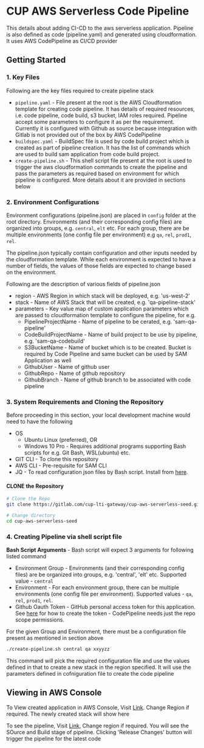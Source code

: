 # CUP AWS Serverless Code Pipeline 
This details about adding CI-CD to the aws serverless application. Pipeline is also defined as code (pipeline.yaml) and generated using cloudformation. It uses AWS CodePipeline as CI/CD provider

## Getting Started

### 1. Key Files
Following are the key files required to create pipeline stack
 * `pipeline.yaml` - File present at the root is the AWS Cloudformation template for creating code pipeline. It has details of required resources, i.e. code pipeline, code build, s3 bucket, IAM roles required. Pipeline accept some parameters to configure it as per the requirement. Currently it is configured with Github as source because integration with Gitlab is not provided out of the box by AWS CodePipeline
 * `buildspec.yaml` - BuildSpec file is used by code build project which is created as part of pipeline creation. It has the list of commands which are used to build sam application from code build project. 
 * `create-pipeline.sh` - This shell script file present at the root is used to trigger the aws cloudformation commands to create the pipeline and pass the parameters as required based on environment for which pipeline is configured. More details about it are provided in sections below

### 2. Environment Configurations

Environment configurations (pipeline.json) are placed in `config` folder at the root directory. Environments (and their corresponding config files) are organized into groups, e.g. `central`, `elt` etc. 
For each group, there are be multiple environments (one config file per environment) e.g `qa`, `rel`, `prod1`, `rel`. 

The pipeline.json typically contain configuration and other inputs needed by the cloudformation template. While each environment is expected to have a number of fields, the values of those fields are expected to change based on the environment.

Following are the description of various fields of pipeline.json
* region - AWS Region in which stack will be deployed, e.g. 'us-west-2'
* stack - Name of AWS Stack that will be created, e.g. 'qa-pipeline-stack'
* parameters - Key value map of custom application parameters which are passed to cloudformation template to configure the pipeline, for e.g.
   * PipelineProjectName - Name of pipeline to be cerated, e.g. 'sam-qa-pipeline'
   * CodeBuildProjectName - Name of build project to be use by pipeline, e.g. 'sam-qa-codebuild'
   * S3BucketName - Name of bucket which is to be created. Bucket is required by Code Pipeline and same bucket can be used by SAM Application as well 
   * GithubUser - Name of github user
   * GithubRepo - Name of github repository
   * GithubBranch - Name of github branch to be associated with code pipeline

### 3. System Requirements and Cloning the Repository

Before proceeding in this section, your local development machine would need to have the following 

- OS
    - Ubuntu Linux (preferred), OR
    - Windows 10 Pro - Requires additional programs supporting Bash scripts for e.g. Git Bash, WSL(ubuntu) etc.
- GIT CLI - To clone this repository
- AWS CLI - Pre-requisite for SAM CLI
- JQ - To read configuration json files by Bash script. Install from [here](https://stedolan.github.io/jq/download/).

#### CLONE the Repository
```bash
# Clone the Repo
git clone https://gitlab.com/cup-lti-gateway/cup-aws-serverless-seed.git

# Change directory
cd cup-aws-serverless-seed
```

### 4. Creating Pipeline via shell script file

**Bash Script Arguments** - Bash script will expect 3 arguments for following listed command
   * Environment Group - Environments (and their corresponding config files) are be organized into groups, e.g. 'central', 'elt' etc. Supported value - `central`
   * Environment - For each environment group, there can be multiple environments (one config file per environment). Supported values - `qa`, `rel`, `prod1`, `rel`.
   * Github Oauth Token - GitHub personal access token for this application. See [here](https://help.github.com/en/github/authenticating-to-github/creating-a-personal-access-token-for-the-command-line) for how to create the token - CodePipeline needs just the repo scope permissions. 

For the given Group and Environment, there must be a configuration file present as mentioned in section above

```bash
./create-pipeline.sh central qa xxyyzz
``` 
This command will pick the required configuration file and use the values defined in that to create a new stack in the region specified. It will use the parameters defined in cofniguration file to create the code pipeline
 
## Viewing in AWS Console
To View created application in AWS Console, Visit [Link](https://us-west-2.console.aws.amazon.com/cloudformation/home?region=us-west-2#/). Change Region if required. The newly created stack will show here

To see the pipeline, Visit [Link](https://us-west-2.console.aws.amazon.com/codesuite/codepipeline/pipelines?region=us-west-2), Change region if required. You will see the SOurce and Build stage of pipeline. Clicking 'Release Changes' button will trigger the pipeline for the latest code